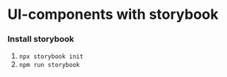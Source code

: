 # UI-components with storybook

### Install storybook

1. `npx storybook init`
2. `npm run storybook`